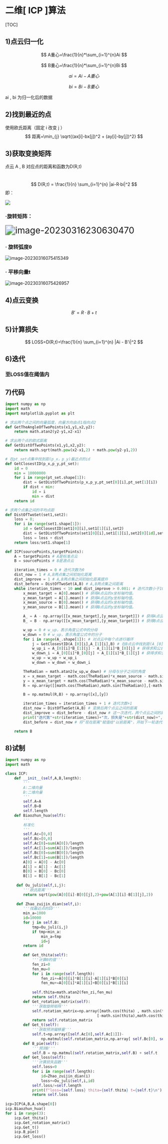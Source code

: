 ​    

# 二维[ ICP ]算法 

[TOC]



## 1)点云归一化

$$
A重心=\frac{1}{n}*\sum_{i=1}^{n}Ai
$$

$$
B重心=\frac{1}{n}*\sum_{i=1}^{n}Bi
$$

$$
ai = Ai - A重心
$$

$$
bi = Bi - B重心
$$

ai , bi 为归一化后的数据

## 2)找到最近的点

使用欧氏距离（固定 i 改变 j ）
$$
距离=\min_{j} \sqrt{(ax[i]-bx[j])^2 + (ay[i]-by[j])^2}
$$

## 3)获取变换矩阵

点云 A , B 对应点的距离和函数为D(R,t)

​	
$$
D(R,t) = \frac{1}{n} \sum_{i=1}^{n} |ai-R·bi|^2
$$
即：

![ ](C:\Users\11401\AppData\Roaming\Typora\typora-user-images\image-20230316230447909.png)

###  ·旋转矩阵：

<img src=".\image-20230316230630470.png" alt="image-20230316230630470" style="zoom:200%;" />

### · 旋转弧度θ  

![image-20230316075415349](C:\Users\11401\AppData\Roaming\Typora\typora-user-images\image-20230316075415349.png)

### · 平移向量t

![image-20230316075426957](C:\Users\11401\AppData\Roaming\Typora\typora-user-images\image-20230316075426957.png)

## 4)点云变换

$$
B'=R·B + t
$$

## 5)计算损失

$$
LOSS=D(R,t)=\frac{1}{n} \sum_{i=1}^{n} |Ai - B'i|^2
$$

## 6)迭代

### 至LOSS值在阈值内





## 7)代码

```python
import numpy as np
import math
import matplotlib.pyplot as plt

# 求出两个点之间的向量弧度，向量方向由点1指向点2
def GetTheAngleOfTwoPoints(x1,y1,x2,y2):
    return math.atan2(y2-y1,x2-x1)

# 求出两个点的欧式距离
def GetDistOfTwoPoints(x1,y1,x2,y2):
    return math.sqrt(math.pow(x2-x1,2) + math.pow(y2-y1,2))

# 在pt_set点集中找到距(p_x，p_y)最近点的id
def GetClosestID(p_x,p_y,pt_set):
    id = 0
    min = 10000000
    for i in range(pt_set.shape[1]):
        dist = GetDistOfTwoPoints(p_x,p_y,pt_set[0][i],pt_set[1][i])
        if dist < min:
            id = i
            min = dist
    return id

# 求两个点集之间的平均点距
def DistOfTwoSet(set1,set2):
    loss = 0;
    for i in range(set1.shape[1]):
        id = GetClosestID(set1[0][i],set1[1][i],set2)
        dist = GetDistOfTwoPoints(set1[0][i],set1[1][i],set2[0][id],set2[1][id])
        loss = loss + dist
    return loss/set1.shape[1]

def ICP(sourcePoints,targetPoints):
    A = targetPoints # A是标准点云
    B = sourcePoints # B是源点云

    iteration_times = 0 # 迭代次数为0
    dist_now = 1 # A,B两点集之间初始化距离
    dist_improve = 1 # A,B两点集之间初始化距离提升
    dist_before = DistOfTwoSet(A,B) # A,B两点集之间距离
    while iteration_times < 10 and dist_improve > 0.001: # 迭代次数小于10 并且 距离提升大于0.001时，继续迭代
        x_mean_target = A[0].mean() # 获得A点云的x坐标轴均值。
        y_mean_target = A[1].mean() # 获得A点云的y坐标轴均值。
        x_mean_source = B[0].mean() # 获得B点云的x坐标轴均值。
        y_mean_source = B[1].mean() # 获得B点云的y坐标轴均值。

        A_ = A - np.array([[x_mean_target],[y_mean_target]]) # 获得A点云的均一化后点云A_
        B_ = B - np.array([[x_mean_target],[y_mean_target]]) # 获得B点云的均一化后点云B_

        w_up = 0 # w_up，表示角度公式中的分母
        w_down = 0 # w_up，表示角度公式中的分子
        for i in range(A_.shape[1]): # 对点云中每个点进行循环
            j = GetClosestID(A_[0][i],A_[1][i],B) # 在B点云中找到距(A_[0][i],A_[1][i])最近点的id
            w_up_i = A_[0][i]*B_[1][j] - A_[1][i]*B_[0][j] # 获得求和公式，分母的一项
            w_down_i = A_[0][i]*B_[0][j] + A_[1][i]*B_[1][j] # 获得求和公式，分子的一项
            w_up = w_up + w_up_i
            w_down = w_down + w_down_i

        TheRadian = math.atan2(w_up,w_down) # 分母与分子之间的角度
        x = x_mean_target - math.cos(TheRadian)*x_mean_source - math.sin(TheRadian)*y_mean_source # x即为x轴偏移量
        y = x_mean_target + math.cos(TheRadian)*x_mean_source - math.sin(TheRadian)*y_mean_source # y即为y轴偏移量
        R = np.array([[math.cos(TheRadian),math.sin(TheRadian)],[-math.sin(TheRadian),math.cos(TheRadian)]]) # 由θ得到旋转矩阵。

        B = np.matmul(R,B) + np.array([x],[y])

        iteration_times = iteration_times + 1 # 迭代次数+1
        dist_now = DistOfTwoSet(A,B) # 变换后两个点云之间的距离
        dist_improve = dist_before - dist_now # 这一次迭代，两个点云之间的距离提升。
        print("迭代第"+str(iteration_times)+"次，损失是"+str(dist_now)+",提升了"+str(dist_improve)) # 打印迭代次数、损失距离、损失提升
        dist_before = dist_now # 将"现在距离"赋值给"以前距离"，开始下一轮迭代循环。

    return B
```

## 8)试制

```python
import numpy as np
import math

class ICP:
    def __init__(self,A,B,length):
        '''
        A:二维向量
        B:二维向量
        '''
        self.A=A
        self.B=B
        self.length
    def Biaozhun_hua(self):
        '''
        标准化
        '''
        self.Ac=[0,0]
        self.Bc=[0,0]
        self.Ac[0]=sum(A[0])/length
        self.Ac[1]=sum(A[1])/length
        self.Bc[0]=sum(B[0])/length
        self.Bc[1]=sum(B[1])/length
        A[0] = A[0] - Ac[0]
        A[1] = A[1] - Ac[1]
        B[0] = B[0] - Bc[0]
        B[1] = B[1] - Bc[1]
        
     def Ou_juli(self,i,j):
        '''欧氏距离'''
        return sqrt(pow(A[0][i]-B[0][j],2)+pow(A[1][i]-B[1][j],2))
    
     def Zhao_zuijin_dian(self,i):
        '''找最近点的ID'''
        min_a=1000
        id=10000
        for j in self.B:
            tmp=Ou_juli(i,j)
            if tmp<min_a:
                min_a=tmp
                id=j
        return id
       
        def Get_thita(self):
            '''计算Θ的值'''
            fen_zi=0
            fen_mu=0
            for i in range(self.length):
                fen_zi+=A[0][i]*B[1][i]-A[1][i]*B[0][i]
                fen_mu+=A[0][i]*A[1][i]+B[0][i]*B[1][i]
                
            self.thita=math.atan2(fen_zi,fen_mu)
            return self.thita
        def Get_rotation_matrix(self):
            '''获取旋转矩阵'''
            self.rotation_matrix=np.array([math.cos(thita) , math.sin(thita)],
                                         [-math.sin(thita),math.cos(thita)])
            return self.rotation_matrix
        def Get_t(self):
            '''获取预测偏移量'''
            self.t=np.array([self.Ac[0],self.Ac[1]])-
            	np.matmul(self.rotation_matrix,np.array[ self.Bc[0], self.Bc[1]])
        def B_pie(self):
            '''预测B'''
            self.B = np.matmul(self.rotation_matrix,self.B) + self.t
        def Get_loss(self):
            '''计算损失函数'''
            self.loss=0
            for i in range(self.length):
                id=Zhao_zuijin_dian(i)
                loss+=Ou_juli(self,i,id)
            self.loss/=self.length
            print(f"loss={self.loss} thita={self.thita} t={self.t}\n")
            return self.loss
       
icp=ICP(A,B,A.shape[0])
icp.Biaozhun_hua()
for i in range(3):
    icp.Get_thita()
    icp.Get_rotation_matrix()
    icp.Get_t()
    icp.B_pie()
    icp.Get_loss()

            
    
```


